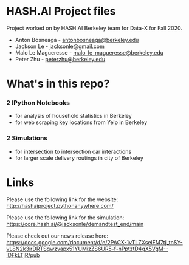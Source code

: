 # HASH.AI Project files

Project worked on by HASH.AI Berkeley team for Data-X for Fall 2020.

- Anton Bosneaga - antonbosneaga@berkeley.edu
- Jackson Le - jacksonle@gmail.com
- Malo Le Magueresse - malo_le_magueresse@berkeley.edu
- Peter Zhu - peterzhu@berkeley.edu

# What's in this repo?

### 2 IPython Notebooks
  - for analysis of household statistics in Berkeley
  - for web scraping key locations from Yelp in Berkeley
### 2 Simulations
  - for intersection to intersection car interactions
  - for larger scale delivery routings in city of Berkeley

# Links

Please use the following link for the website:
http://hashaiproject.pythonanywhere.com/

Please use the following link for the simulation:
https://core.hash.ai/@jacksonle/demandtest_end/main

Please check out our news release here:
https://docs.google.com/document/d/e/2PACX-1vTLZXseiFM7tj_tnSY-vL8N2k3irDRTSqwzvapx51YUMizZS6UR5-f-nPptztD4gX5VgM--lDFkLTjR/pub
